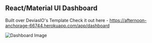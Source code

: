 ## React/Material UI Dashboard
Built over DeviasIO's Template
Check it out here - https://afternoon-anchorage-66744.herokuapp.com/app/dashboard


![Dashboard Image](https://user-images.githubusercontent.com/17983341/100232725-becd1d00-2f4e-11eb-8abe-718db276a774.PNG)
